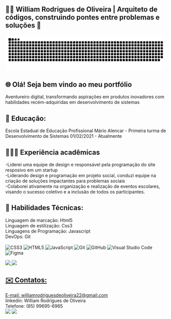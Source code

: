   ## 👨‍💻 William Rodrigues de Oliveira | Arquiteto de códigos, construindo pontes entre problemas e soluções 🚀
 <picture>
  <source
    media="(prefers-color-scheme: dark)"
    srcset="https://raw.githubusercontent.com/platane/snk/output/github-contribution-grid-snake-dark.svg"
  />
  <source
    media="(prefers-color-scheme: light)"
    srcset="https://raw.githubusercontent.com/platane/snk/output/github-contribution-grid-snake.svg"
  />
  <img
    alt="github contribution grid snake animation"
    src="https://raw.githubusercontent.com/platane/snk/output/github-contribution-grid-snake.svg"
  />
</picture>
<div> 
 

## 🌐 Olá! Seja bem vindo ao meu portfólio <br>
Aventureiro digital, transformando aspirações em produtos inovadores com habilidades recém-adquiridas em desenvolvimento de sistemas

## 💼 Educação: <br>
Escola Estadual de Educação Profissional Mário Alencar - Primeira turma de Desenvolvimento de Sistemas 01/02/2021 - Atualmente

## 👨🏻‍🏫 Experiência acadêmicas <br>
-Liderei uma equipe de design e responsável pela programação do site resposivo em um startup <br>
-Liderando design e programação em projeto social, conduzi equipe na criação de soluções impactantes para problemas sociais <br>
-Colaborei ativamente na organização e realização de eventos escolares, visando o sucesso coletivo e a inclusão de todos os participantes.<br>

## 🚀 Habilidades Técnicas: <br>
Linguagem de marcação: Html5 <br>
Linguagem de estilização: Css3 <br>
Linguagens de Programação: Javascript<br>
DevOps: Git <br> <br>
  ![CSS3](https://img.shields.io/badge/css3-%231572B6.svg?style=for-the-badge&logo=css3&logoColor=white)
  ![HTML5](https://img.shields.io/badge/html5-%23E34F26.svg?style=for-the-badge&logo=html5&logoColor=white)
  ![JavaScript](https://img.shields.io/badge/javascript-%23323330.svg?style=for-the-badge&logo=javascript&logoColor=%23F7DF1E)
  ![Git](https://img.shields.io/badge/git-%23F05033.svg?style=for-the-badge&logo=git&logoColor=white)
  ![GitHub](https://img.shields.io/badge/github-%23121011.svg?style=for-the-badge&logo=github&logoColor=white)
  ![Visual Studio Code](https://img.shields.io/badge/Visual%20Studio%20Code-0078d7.svg?style=for-the-badge&logo=visual-studio-code&logoColor=white)
  ![Figma](https://img.shields.io/badge/figma-%23F24E1E.svg?style=for-the-badge&logo=figma&logoColor=white)

  <div>
   <a href="https://github.com/William05DEV">
   <img height="180em" src="https://github-readme-stats.vercel.app/api?username=WilliamRodriguesDS&show_icons=true&theme=transparent&include_all_commits=true&count_private=true"/>
   <img height="180em" src="https://github-readme-stats.vercel.app/api/top-langs/?username=WilliamRodriguesDS&layout=compact&langs_count=6&theme=dark"/>
</div>

## ✉️ Contatos: <br>
  E-mail: williamrodriguesdeoliveira22@gmail.com <br>
  linkedin: William Rodrigues de Oliveira <br>
  Telefone: (85) 99695-6965 <br>
  <a href = "mailto:williamrodriguesdeoliveira22@gmail.com"><img src="https://img.shields.io/badge/-Gmail-%23333?style=for-the-badge&logo=gmail&logoColor=white" target="_blank"></a>
  <a href="https://www.linkedin.com/in/william-rodrigues-de-oliveira-3b4701274/" target="_blank"><img src="https://img.shields.io/badge/-LinkedIn-%230077B5?style=for-the-badge&logo=linkedin&logoColor=white" target="_blank"></a>

</div>

